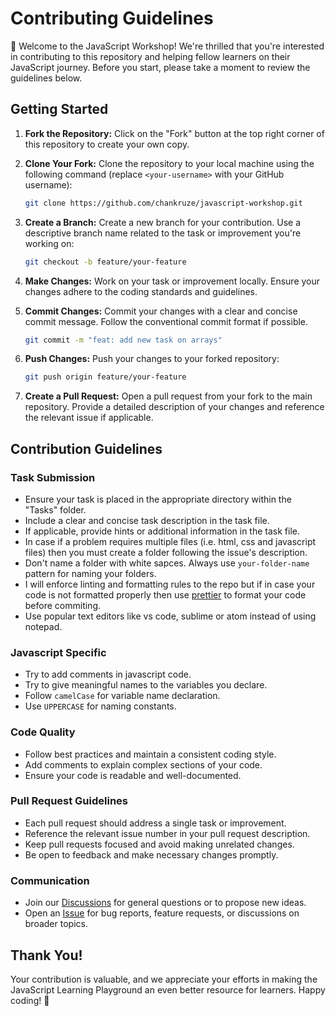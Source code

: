 # Contributing Guidelines

👋 Welcome to the JavaScript Workshop! We're thrilled that you're interested in contributing to this repository and helping fellow learners on their JavaScript journey. Before you start, please take a moment to review the guidelines below.

## Getting Started

1. **Fork the Repository:** Click on the "Fork" button at the top right corner of this repository to create your own copy.

2. **Clone Your Fork:** Clone the repository to your local machine using the following command (replace `<your-username>` with your GitHub username):

    ```bash
    git clone https://github.com/chankruze/javascript-workshop.git
    ```

3. **Create a Branch:** Create a new branch for your contribution. Use a descriptive branch name related to the task or improvement you're working on:

    ```bash
    git checkout -b feature/your-feature
    ```

4. **Make Changes:** Work on your task or improvement locally. Ensure your changes adhere to the coding standards and guidelines.

5. **Commit Changes:** Commit your changes with a clear and concise commit message. Follow the conventional commit format if possible.

    ```bash
    git commit -m "feat: add new task on arrays"
    ```

6. **Push Changes:** Push your changes to your forked repository:

    ```bash
    git push origin feature/your-feature
    ```

7. **Create a Pull Request:** Open a pull request from your fork to the main repository. Provide a detailed description of your changes and reference the relevant issue if applicable.

## Contribution Guidelines

### Task Submission

- Ensure your task is placed in the appropriate directory within the "Tasks" folder.
- Include a clear and concise task description in the task file.
- If applicable, provide hints or additional information in the task file.
- In case if a problem requires multiple files (i.e. html, css and javascript files) then you must create a folder following the issue's description.
- Don't name a folder with white sapces. Always use `your-folder-name` pattern for naming your folders.
- I will enforce linting and formatting rules to the repo but if in case your code is not formatted properly then use [prettier](https://marketplace.visualstudio.com/items?itemName=esbenp.prettier-vscode) to format your code before commiting.
- Use popular text editors like vs code, sublime or atom instead of using notepad.

### Javascript Specific

- Try to add comments in javascript code.
- Try to give meaningful names to the variables you declare.
- Follow `camelCase` for variable name declaration.
- Use `UPPERCASE` for naming constants.

### Code Quality

- Follow best practices and maintain a consistent coding style.
- Add comments to explain complex sections of your code.
- Ensure your code is readable and well-documented.

### Pull Request Guidelines

- Each pull request should address a single task or improvement.
- Reference the relevant issue number in your pull request description.
- Keep pull requests focused and avoid making unrelated changes.
- Be open to feedback and make necessary changes promptly.

### Communication

- Join our [Discussions](https://github.com/chankruze/javascript-workshop/discussions) for general questions or to propose new ideas.
- Open an [Issue](https://github.com/chankruze/javascript-workshop/issues) for bug reports, feature requests, or discussions on broader topics.

## Thank You!

Your contribution is valuable, and we appreciate your efforts in making the JavaScript Learning Playground an even better resource for learners. Happy coding! 🚀
